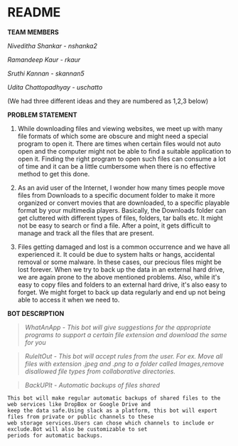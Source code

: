 # README

**TEAM MEMBERS**

 *Niveditha Shankar - nshanka2*

 *Ramandeep Kaur - rkaur*

 *Sruthi Kannan - skannan5*

 *Udita Chattopadhyay - uschatto*
 
 
 (We had three different ideas and they are numbered as 1,2,3 below)
 
 
**PROBLEM STATEMENT**
1) While downloading files and viewing websites, we meet up with many file formats of which some are obscure and might need a special program to open it. There are times when certain files would not auto open and the computer might not be able to find a suitable application to open it. Finding the right program to open such files can consume a lot of time and it can be a little cumbersome when there is no effective method to get this done.


2) As an avid user of the Internet, I wonder how many times people move files from Downloads to a specific document folder to make it more organized or convert movies that are downloaded, to a specific playable format by your multimedia players. Basically, the Downloads folder can get cluttered with different types of files, folders, tar balls etc. It might not be easy to search or find a file. After a point, it gets difficult to manage and track all the files that are present. 


3) Files getting damaged and lost is a common occurrence and we have all experienced it. It could be due to system halts or hangs, accidental removal or some malware. In these cases, our precious files might be lost forever. When we try to back up the data in an external hard drive, we are again prone to the above mentioned problems. Also, while it's easy to copy files and folders to an external hard drive, it's also easy to forget. We might forget to back up data regularly and end up not being able to access it when we need to. 




**BOT DESCRIPTION**
> *WhatAnApp - This bot will give suggestions for the appropriate programs to support a certain file extension and download the same for you*

> *RuleItOut - This bot will accept rules from the user. For ex. Move all files with extension .jpeg and .png to a folder
called Images,remove disallowed file types from collaborative directories.*

> *BackUPIt - Automatic backups of files shared*

    This bot will make regular automatic backups of shared files to the web services like DropBox or Google Drive and
    keep the data safe.Using slack as a platform, this bot will export files from private or public channels to these 
    web storage services.Users can chose which channels to include or exclude.Bot will also be customizable to set 
    periods for automatic backups.
